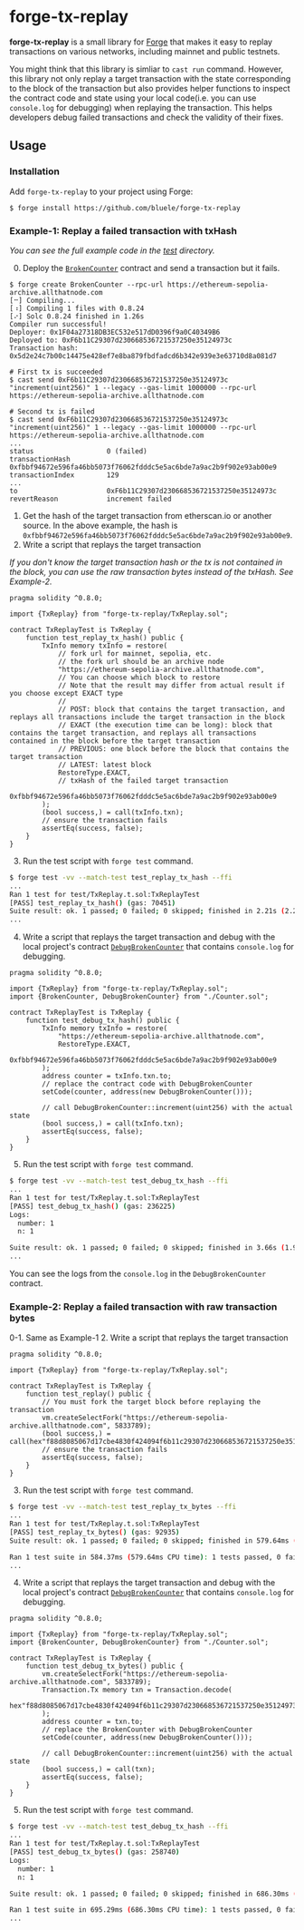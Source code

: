 # forge-tx-replay

**forge-tx-replay** is a small library for [Forge](https://github.com/foundry-rs/foundry) that makes it easy to replay transactions on various networks, including mainnet and public testnets.

You might think that this library is simliar to `cast run` command. However, this library not only replay a target transaction with the state corresponding to the block of the transaction but also provides helper functions to inspect the contract code and state using your local code(i.e. you can use `console.log` for debugging) when replaying the transaction. This helps developers debug failed transactions and check the validity of their fixes.

## Usage

### Installation

Add `forge-tx-replay` to your project using Forge:

```
$ forge install https://github.com/bluele/forge-tx-replay
```

### Example-1: Replay a failed transaction with txHash

*You can see the full example code in the [test](./test) directory.*

0. Deploy the [`BrokenCounter`](./test/Counter.sol) contract and send a transaction but it fails.

```
$ forge create BrokenCounter --rpc-url https://ethereum-sepolia-archive.allthatnode.com
[⠒] Compiling...
[⠰] Compiling 1 files with 0.8.24
[⠔] Solc 0.8.24 finished in 1.26s
Compiler run successful!
Deployer: 0x1F04a27318DB3EC532e517dD0396f9a0C40349B6
Deployed to: 0xF6b11C29307d230668536721537250e35124973c
Transaction hash: 0x5d2e24c7b00c14475e428ef7e8ba879fbdfadcd6b342e939e3e63710d8a081d7

# First tx is succeeded
$ cast send 0xF6b11C29307d230668536721537250e35124973c "increment(uint256)" 1 --legacy --gas-limit 1000000 --rpc-url https://ethereum-sepolia-archive.allthatnode.com

# Second tx is failed
$ cast send 0xF6b11C29307d230668536721537250e35124973c "increment(uint256)" 1 --legacy --gas-limit 1000000 --rpc-url https://ethereum-sepolia-archive.allthatnode.com
...
status                  0 (failed)
transactionHash         0xfbbf94672e596fa46bb5073f76062fdddc5e5ac6bde7a9ac2b9f902e93ab00e9
transactionIndex        129
...
to                      0xF6b11C29307d230668536721537250e35124973c
revertReason            increment failed
```

1. Get the hash of the target transaction from etherscan.io or another source. In the above example, the hash is `0xfbbf94672e596fa46bb5073f76062fdddc5e5ac6bde7a9ac2b9f902e93ab00e9`.
2. Write a script that replays the target transaction

*If you don't know the target transaction hash or the tx is not contained in the block, you can use the raw transaction bytes instead of the txHash. See Example-2.*

```solidity
pragma solidity ^0.8.0;

import {TxReplay} from "forge-tx-replay/TxReplay.sol";

contract TxReplayTest is TxReplay {
    function test_replay_tx_hash() public {
        TxInfo memory txInfo = restore(
            // fork url for mainnet, sepolia, etc.
            // the fork url should be an archive node
            "https://ethereum-sepolia-archive.allthatnode.com",
            // You can choose which block to restore
            // Note that the result may differ from actual result if you choose except EXACT type
            //
            // POST: block that contains the target transaction, and replays all transactions include the target transaction in the block
            // EXACT (the execution time can be long): block that contains the target transaction, and replays all transactions contained in the block before the target transaction
            // PREVIOUS: one block before the block that contains the target transaction
            // LATEST: latest block
            RestoreType.EXACT,
            // txHash of the failed target transaction
            0xfbbf94672e596fa46bb5073f76062fdddc5e5ac6bde7a9ac2b9f902e93ab00e9
        );
        (bool success,) = call(txInfo.txn);
        // ensure the transaction fails
        assertEq(success, false);
    }
}
```

3. Run the test script with `forge test` command.

```bash
$ forge test -vv --match-test test_replay_tx_hash --ffi
...
Ran 1 test for test/TxReplay.t.sol:TxReplayTest
[PASS] test_replay_tx_hash() (gas: 70451)
Suite result: ok. 1 passed; 0 failed; 0 skipped; finished in 2.21s (2.21s CPU time)
...
```

4. Write a script that replays the target transaction and debug with the local project's contract [`DebugBrokenCounter`](./test/Counter.sol) that contains `console.log` for debugging.

```solidity
pragma solidity ^0.8.0;

import {TxReplay} from "forge-tx-replay/TxReplay.sol";
import {BrokenCounter, DebugBrokenCounter} from "./Counter.sol";

contract TxReplayTest is TxReplay {
    function test_debug_tx_hash() public {
        TxInfo memory txInfo = restore(
            "https://ethereum-sepolia-archive.allthatnode.com",
            RestoreType.EXACT,
            0xfbbf94672e596fa46bb5073f76062fdddc5e5ac6bde7a9ac2b9f902e93ab00e9
        );
        address counter = txInfo.txn.to;
        // replace the contract code with DebugBrokenCounter
        setCode(counter, address(new DebugBrokenCounter()));

        // call DebugBrokenCounter::increment(uint256) with the actual state
        (bool success,) = call(txInfo.txn);
        assertEq(success, false);
    }
}
```

5. Run the test script with `forge test` command.
```bash
$ forge test -vv --match-test test_debug_tx_hash --ffi
...
Ran 1 test for test/TxReplay.t.sol:TxReplayTest
[PASS] test_debug_tx_hash() (gas: 236225)
Logs:
  number: 1
  n: 1

Suite result: ok. 1 passed; 0 failed; 0 skipped; finished in 3.66s (1.94s CPU time)
...
```

You can see the logs from the `console.log` in the `DebugBrokenCounter` contract.

### Example-2: Replay a failed transaction with raw transaction bytes

0-1. Same as Example-1
2. Write a script that replays the target transaction

```solidity
pragma solidity ^0.8.0;

import {TxReplay} from "forge-tx-replay/TxReplay.sol";

contract TxReplayTest is TxReplay {
    function test_replay() public {
        // You must fork the target block before replaying the transaction
        vm.createSelectFork("https://ethereum-sepolia-archive.allthatnode.com", 5833789);
        (bool success,) = call(hex"f88d8085067d17cbe4830f424094f6b11c29307d230668536721537250e35124973c80a47cf5dab000000000000000000000000000000000000000000000000000000000000000018401546d71a0ad76bfd7ce8607325c173f8946f16e516a6223b359d30f5bb6193a3c74a8189da0195b0cfd14375595acc6abc15b42400b73f80db0d557e51b8dd82bfec18e762a");
        // ensure the transaction fails
        assertEq(success, false);
    }
}
```

3. Run the test script with `forge test` command.

```bash
$ forge test -vv --match-test test_replay_tx_bytes --ffi
...
Ran 1 test for test/TxReplay.t.sol:TxReplayTest
[PASS] test_replay_tx_bytes() (gas: 92935)
Suite result: ok. 1 passed; 0 failed; 0 skipped; finished in 579.64ms (579.28ms CPU time)

Ran 1 test suite in 584.37ms (579.64ms CPU time): 1 tests passed, 0 failed, 0 skipped (1 total tests)
...
```

4. Write a script that replays the target transaction and debug with the local project's contract [`DebugBrokenCounter`](./test/Counter.sol) that contains `console.log` for debugging.

```solidity
pragma solidity ^0.8.0;

import {TxReplay} from "forge-tx-replay/TxReplay.sol";
import {BrokenCounter, DebugBrokenCounter} from "./Counter.sol";

contract TxReplayTest is TxReplay {
    function test_debug_tx_bytes() public {
        vm.createSelectFork("https://ethereum-sepolia-archive.allthatnode.com", 5833789);
        Transaction.Tx memory txn = Transaction.decode(
            hex"f88d8085067d17cbe4830f424094f6b11c29307d230668536721537250e35124973c80a47cf5dab000000000000000000000000000000000000000000000000000000000000000018401546d71a0ad76bfd7ce8607325c173f8946f16e516a6223b359d30f5bb6193a3c74a8189da0195b0cfd14375595acc6abc15b42400b73f80db0d557e51b8dd82bfec18e762a"
        );
        address counter = txn.to;
        // replace the BrokenCounter with DebugBrokenCounter
        setCode(counter, address(new DebugBrokenCounter()));

        // call DebugBrokenCounter::increment(uint256) with the actual state
        (bool success,) = call(txn);
        assertEq(success, false);
    }
}
```

5. Run the test script with `forge test` command.
```bash
$ forge test -vv --match-test test_debug_tx_hash --ffi
...
Ran 1 test for test/TxReplay.t.sol:TxReplayTest
[PASS] test_debug_tx_bytes() (gas: 258740)
Logs:
  number: 1
  n: 1

Suite result: ok. 1 passed; 0 failed; 0 skipped; finished in 686.30ms (685.71ms CPU time)

Ran 1 test suite in 695.29ms (686.30ms CPU time): 1 tests passed, 0 failed, 0 skipped (1 total tests)
...
```
